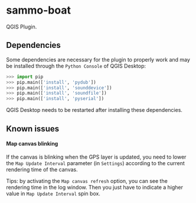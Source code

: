 # sammo-boat

QGIS Plugin.


## Dependencies

Some dependencies are necessary for the plugin to properly work and may be
installed through the `Python Console` of QGIS Desktop:

```` python
>>> import pip
>>> pip.main(['install', 'pydub'])
>>> pip.main(['install', 'sounddevice'])
>>> pip.main(['install', 'soundfile'])
>>> pip.main(['install', 'pyserial'])
````

QGIS Desktop needs to be restarted after installing these dependencies.


## Known issues

#### Map canvas blinking

If the canvas is blinking when the GPS layer is updated, you need to lower the
`Map Update Interval` parameter (in `Settings`) according to the current
rendering time of the canvas.

Tips: by activating the `Map canvas refresh` option, you can see the rendering time
in the log window. Then you just have to indicate a higher value in `Map Update
Interval` spin box.
